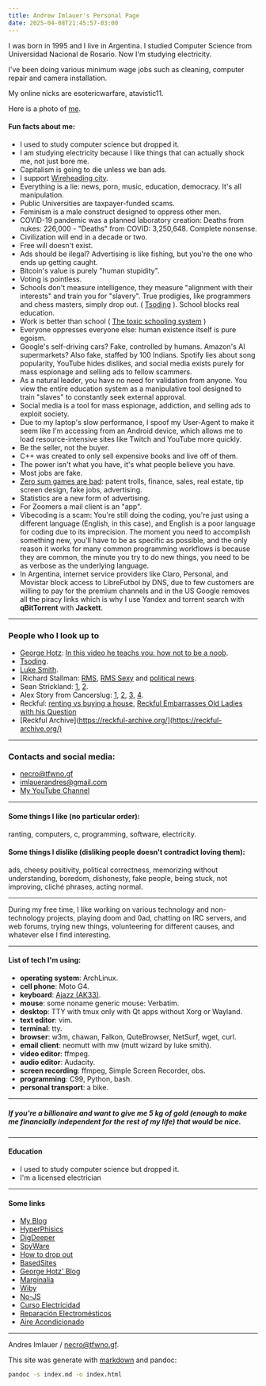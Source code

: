 ```yaml
---
title: Andrew Imlauer's Personal Page
date: 2025-04-08T21:45:57-03:00
---
```

I was born in 1995 and I live in Argentina. I studied Computer Science from Universidad Nacional de Rosario. Now I'm studying electricity.   
   
I've been doing various minimum wage jobs such as cleaning, computer repair and camera installation.   
   
My online nicks are esotericwarfare, atavistic11.   
   
Here is a photo of [me](https://miinstagram.github.io/me/mpv-shot0034.jpg).   
   
#### Fun facts about me:   
   
* I used to study computer science but dropped it.   
* I am studying electricity because I like things that can actually shock me, not just bore me.   
* Capitalism is going to die unless we ban ads.
* I support [Wireheading city](https://geohot.github.io/blog/jekyll/update/2023/04/11/wireheading-city.html).   
* Everything is a lie: news, porn, music, education, democracy. It's all manipulation.   
* Public Universities are taxpayer-funded scams.   
* Feminism is a male construct designed to oppress other men.   
* COVID-19 pandemic was a planned laboratory creation: Deaths from nukes: 226,000 - "Deaths" from COVID: 3,250,648. Complete nonsense.
* Civilization will end in a decade or two.   
* Free will doesn't exist.   
* Ads should be ilegal? Advertising is like fishing, but you're the one who ends up getting caught.
* Bitcoin's value is purely "human stupidity".   
* Voting is pointless.   
* Schools don't measure intelligence, they measure "alignment with their interests" and train you for "slavery". True prodigies, like programmers and chess masters, simply drop out. ( [Tsoding](https://www.youtube.com/embed/6Ptopme84Vw) ).
School blocks real education.   
* Work is better than school ( [The toxic schooling system](https://digdeeper.love/articles/school.xhtml) )   
* Everyone oppresses everyone else: human existence itself is pure egoism.</li>   
* Google's self-driving cars? Fake, controlled by humans. Amazon's AI supermarkets? Also fake, staffed by 100 Indians. Spotify lies about song popularity, YouTube hides dislikes, and social media exists purely for mass espionage and selling ads to fellow scammers.   
* As a natural leader, you have no need for validation from anyone. You view the entire education system as a manipulative tool designed to train "slaves" to constantly seek external approval.   
* Social media is a tool for mass espionage, addiction, and selling ads to exploit society.   
* Due to my laptop's slow performance, I spoof my User-Agent to make it seem like I'm accessing from an Android device, which allows me to load resource-intensive sites like Twitch and YouTube more quickly.
* Be the seller, not the buyer.   
* C++ was created to only sell expensive books and live off of them.   
* The power isn't what you have, it's what people believe you have.   
* Most jobs are fake.   
* [Zero sum games are bad](https://i.ibb.co/Jw4KSzvK/geohot.jpg): patent trolls, finance, sales, real estate, tip screen design, fake jobs, advertising.    
* Statistics are a new form of advertising.   
* For Zoomers a mail client is an "app".   
* Vibecoding is a scam: You're still doing the coding, you're just using a different language (English, in this case), and English is a poor language for coding due to its imprecision. The moment you need to accomplish something new, you'll have to be as specific as possible, and the only reason it works for many common programming workflows is because they are common, the minute you try to do new things, you need to be as verbose as the underlying language. 
* In Argentina, internet service providers like Claro, Personal, and Movistar block access to LibreFutbol by DNS, due to few customers are willing to pay for the premium channels and in the US Google removes all the piracy links which is why I use Yandex and torrent search with **qBitTorrent** with **Jackett**.
   
---   

### People who I look up to

* [George Hotz](https://geohot.github.io/blog): [In this video he teachs you: how not to be a noob](https://www.youtube.com/embed/-v8pD0d5Bmk).
* [Tsoding](https://youtube.com/channel/UCrqM0Ym_NbK1fqeQG2VIohg).
* [Luke Smith](https://lukesmith.xyz).
* [Richard Stallman: [RMS](https://stallman.org), [RMS Sexy](https://rms.sexy) and [political news](https://www.stallman.org/archives/).
* Sean Strickland: [1](https://www.youtube.com/embed/rGMQXNUpJo8), [2](https://www.youtube.com/embed/hNc6u7gaL4Q).
* Alex Story from Cancerslug: [1](https://www.youtube.com/embed/Jaf-R6kyXVU), [2](https://www.youtube.com/embed/ZV_Hga8f5D4), [3](https://www.youtube.com/embed/1bP4plDxYBY), [4](https://www.youtube.com/embed/1bP4plDxYBY).
* Reckful: [renting vs buying a house](https://www.youtube.com/embed/DpcMl9XP55M), [Reckful Embarrasses Old Ladies with his Question](https://www.youtube.com/embed/GPFXUVv1s1w) 
* [Reckful Archive](https://reckful-archive.org/](https://reckful-archive.org/)

---
   
### Contacts and social media:   
   
* [necro@tfwno.gf](mailto:necro@tfwno.gf)   
* [imlauerandres@gmail.com](mailto:imlauerandres@gmail.com)   
* [My YouTube Channel](https://www.youtube.com/channel/UCIBeANd-ORSKPOg7PPMWCqw)   
   
---   
   
#### Some things I like (no particular order):   
   
ranting, computers, c, programming, software, electricity.
   
#### Some things I dislike (disliking people doesn't contradict loving them):   
   
ads, cheesy positivity, political correctness, memorizing without understanding, boredom, dishonesty, fake people, being stuck, not improving, cliché phrases, acting normal.   
   
---   
   
During my free time, I like working on various technology and non-technology projects, playing doom and 0ad, chatting on IRC servers, and web forums, trying new things, volunteering for different causes, and whatever else I find interesting.   
   
---   
   
#### List of tech I'm using:   
   
* **operating system**: ArchLinux.   
* **cell phone**: Moto G4.   
* **keyboard**: [Ajazz (AK33)](https://vas.neocities.org/pics/ak33_vs_old.jpg).   
* **mouse**: some noname generic mouse: Verbatim.   
* **desktop**: TTY with tmux only with Qt apps without Xorg or Wayland.   
* **text editor**: vim.   
* **terminal**: tty.   
* **browser**: w3m, chawan, Falkon, QuteBrowser, NetSurf, wget, curl.   
* **email client**: neomutt with mw (mutt wizard by luke smith).   
* **video editor**: ffmpeg.   
* **audio editor**: Audacity.   
* **screen recording**: ffmpeg, Simple Screen Recorder, obs.   
* **programming**: C99, Python, bash.   
* **personal transport**: a bike.   
   
---   
   
##### If you're a billionaire and want to give me 5 kg of gold (enough to make me financially independent for the rest of my life) that would be nice.
   
---   
   
#### Education   
   
* I used to study computer science but dropped it.   
* I'm a licensed electrician   
   
---   
   
#### Some links   
   
* [My Blog](https://imlauera.github.io)   
* [HyperPhisics](http://hyperphysics.phy-astr.gsu.edu/hbasees/hframe.html)   
* [DigDeeper](https://digdeeper.love/)   
* [SpyWare](https://spyware.neocities.org/articles/)   
* [How to drop out](http://ranprieur.com/essays/dropout.html)   
* [BasedSites](https://basedsites.neocities.org)   
* [George Hotz' Blog](https://geohot.github.io/blog)   
* [Marginalia](https://explore2.marginalia.nu/)   
* [Wiby](https://wiby.me)   
* [No-JS](https://no-js.club/)   
* [Curso Electricidad](https://cursoelectricidad.github.io/)   
* [Reparación Electromésticos](https://cursoelectrodomesticos.github.io/)   
* [Aire Acondicionado](https://cursoaa.github.io/)   
   
---   
   
Andres Imlauer / [necro@tfwno.gf](mailto:necro@tfwno.gf).   
   
This site was generate with [markdown](/markdown.html) and pandoc:   
   
```bash   
pandoc -s index.md -o index.html   
```   
